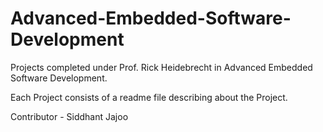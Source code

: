 # Advanced-Embedded-Software-Development
Projects completed under Prof. Rick Heidebrecht in Advanced Embedded Software Development.

Each Project consists of a readme file describing about the Project.

Contributor - Siddhant Jajoo

